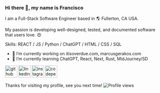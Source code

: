 ### Hi there 👋, my name is Francisco

I am a Full-Stack Software Engineer based in 🌎 Fullerton, CA USA.  

My passion is developing well-designed, tested, and documented software that users love. 😍

Skills: REACT / JS / Python / ChatGPT / HTML / CSS / SQL

- 🔭 I’m currently working on itisoverdue.com, marcusgerakos.com 
- 🌱 I’m currently learning ChatGPT, React, Next, Rust, MidJourney/SD 


[<img src='https://cdn.jsdelivr.net/npm/simple-icons@3.0.1/icons/github.svg' alt='github' height='40'>](https://github.com/fromOkayToGreat)  [<img src='https://cdn.jsdelivr.net/npm/simple-icons@3.0.1/icons/linkedin.svg' alt='linkedin' height='40'>](https://www.linkedin.com/in/francisco-gramajo/)  [<img src='https://cdn.jsdelivr.net/npm/simple-icons@3.0.1/icons/instagram.svg' alt='instagram' height='40'>](https://www.instagram.com/fromokaytogreat/)  [<img src='https://cdn.jsdelivr.net/npm/simple-icons@3.0.1/icons/codepen.svg' alt='codepen' height='40'>](https://codepen.io/fromOkayToGreat)  


Thanks for visiting my profile, see you next time!
![Profile views](https://gpvc.arturio.dev/fromOkayToGreat)  
